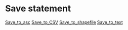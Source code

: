 # Save statement

[Save_to_asc](Save_to_asc)
[Save_to_CSV](Save_to_csv)
[Save_to_shapefile](Save_to_shapefile)
[Save_to_text](Save_to_text)
